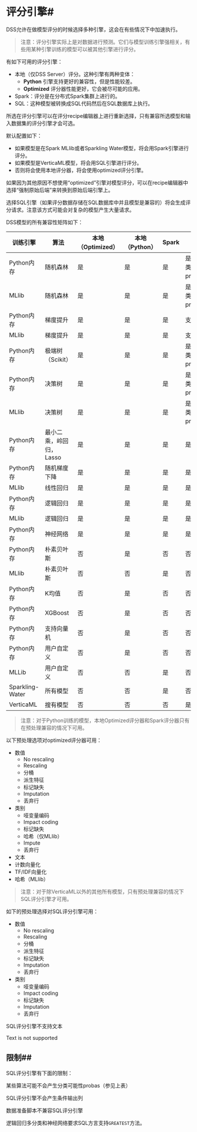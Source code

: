 # 评分引擎#

DSS允许在做模型评分的时候选择多种引擎，这会在有些情况下中加速执行。

> 注意：评分引擎实际上是对数据进行预测。它们与模型训练引擎强相关，有些用某种引擎训练的模型可以被其他引擎进行评分。

有如下可用的评分引擎：

- 本地（仅DSS Server）评分。这种引擎有两种变体：
  - **Python** 引擎支持更好的兼容性，但是性能较差。
  - **Optimized** 评分器性能更好，它会被尽可能的应用。
- Spark：评分是在分布式Spark集群上进行的。
- SQL：这种模型被转换成SQL代码然后在SQL数据库上执行。

所选在评分引擎可以在评分recipe编辑器上进行重新选择，只有兼容所选模型和输入数据集的评分引擎才会可选。

默认配置如下：

- 如果模型是在Spark MLlib或者Sparkling Water模型，将会用Spark引擎进行评分。
- 如果模型是VerticaML模型，将会用SQL引擎进行评分。
- 否则将会使用本地评分器，将会使用optimized评分引擎。

如果因为其他原因不想使用“optimized”引擎对模型评分，可以在recipe编辑器中选择“强制原始后端”来转换到原始后端引擎上。

选择SQL引擎（如果评分数据存储在SQL数据库中并且模型是兼容的）将会生成评分请求。注意该方式可能会对复杂的模型产生大量请求。

DSS模型的所有兼容性矩阵如下：

| 训练引擎        | 算法                    | 本地（Optimized） | 本地（Python） | Spark | SQL                  |
| --------------- | ----------------------- | ----------------- | -------------- | ----- | -------------------- |
| Python内存      | 随机森林                | 是                | 是             | 是    | 是（多分类无probas） |
| MLlib           | 随机森林                | 是                | 是             | 是    | 是（多分类无probas） |
| Python内存      | 梯度提升                | 是                | 是             | 是    | 支持回归             |
| MLlib           | 梯度提升                | 是                | 是             | 是    | 支持回归             |
| Python内存      | 极端树（Scikit）        | 是                | 是             | 是    | 是（多分类无probas） |
| Python内存      | 决策树                  | 是                | 是             | 是    | 是（多分类无probas） |
| MLlib           | 决策树                  | 是                | 是             | 是    | 是（多分类无probas） |
| Python内存      | 最小二乘，岭回归，Lasso | 是                | 是             | 是    | 是                   |
| Python内存      | 随机梯度下降            | 是                | 是             | 是    | 是                   |
| MLlib           | 线性回归                | 是                | 是             | 是    | 是                   |
| Python内存      | 逻辑回归                | 是                | 是             | 是    | 是                   |
| MLlib           | 逻辑回归                | 是                | 是             | 是    | 是                   |
| Python内存      | 神经网络                | 是                | 是             | 是    | 是                   |
| Python内存      | 朴素贝叶斯              | 否                | 是             | 否    | 否                   |
| MLlib           | 朴素贝叶斯              | 否                | 否             | 是    | 否                   |
| Python内存      | K均值                   | 否                | 是             | 否    | 否                   |
| Python内存      | XGBoost                 | 否                | 是             | 否    | 否                   |
| Python内存      | 支持向量机              | 否                | 是             | 否    | 否                   |
| Python内存      | 用户自定义              | 否                | 是             | 否    | 否                   |
| MLLib           | 用户自定义              | 否                | 否             | 是    | 否                   |
| Sparkling-Water | 所有模型                | 否                | 否             | 是    | 否                   |
| VerticaML       | 搜有模型                | 否                | 否             | 否    | 是                   |

> 注意：对于Python训练的模型，本地Optimized评分器和Spark评分器只有在预处理兼容的情况下可用。

以下预处理选项对optimized评分器可用：

- 数值
  - No rescaling
  - Rescaling
  - 分桶
  - 派生特征
  - 标记缺失
  - Imputation
  - 丢弃行
- 类别
  - 哑变量编码
  - Impact coding
  - 标记缺失
  - 哈希（仅MLlib）
  - Impute
  - 丢弃行
- 文本
- 计数向量化
- TF/IDF向量化
- 哈希（MLlib）

> 注意：对于除VerticaML以外的其他所有模型，只有预处理兼容的情况下SQL评分引擎才可用。

如下的预处理选择对SQL评分引擎可用：

- 数值
  - No rescaling
  - Rescaling
  - 分桶
  - 派生特征
  - 标记缺失
  - Imputation
  - 丢弃行
- 类别
  - 哑变量编码
  - Impact coding
  - 标记缺失
  - Imputation
  - 丢弃行

SQL评分引擎不支持文本

Text is not supported

## 限制##

SQL评分引擎有下面的限制：

某些算法可能不会产生分类可能性probas（参见上表）

SQL评分引擎不会产生条件输出列

数据准备脚本不兼容SQL评分引擎

逻辑回归多分类和神经网络要求SQL方言支持`GREATEST`方法。

